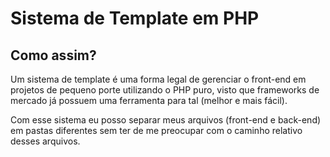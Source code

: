 # Sistema de Template em PHP

## Como assim?

Um sistema de template é uma forma legal de gerenciar o front-end em projetos de pequeno porte utilizando o PHP puro, visto que frameworks de mercado já possuem uma ferramenta para tal (melhor e mais fácil).

Com esse sistema eu posso separar meus arquivos (front-end e back-end) em pastas diferentes sem ter de me preocupar com o caminho relativo desses arquivos.

